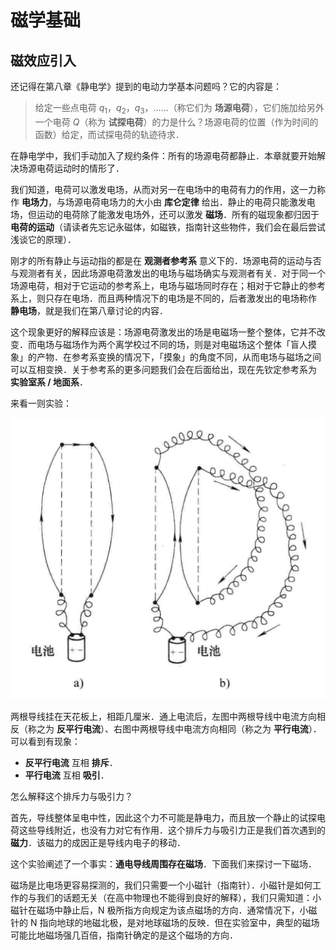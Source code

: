 # 磁学基础

## 磁效应引入

还记得在第八章《静电学》提到的电动力学基本问题吗？它的内容是：

> 给定一些点电荷 $q_1$，$q_2$，$q_3$，……（称它们为 **场源电荷**），它们施加给另外一个电荷 $Q$（称为 **试探电荷**）的力是什么？场源电荷的位置（作为时间的函数）给定，而试探电荷的轨迹待求．

在静电学中，我们手动加入了规约条件：所有的场源电荷都静止．本章就要开始解决场源电荷运动时的情形了．

我们知道，电荷可以激发电场，从而对另一在电场中的电荷有力的作用，这一力称作 **电场力**，与场源电荷电场力的大小由 **库仑定律** 给出．静止的电荷只能激发电场，但运动的电荷除了能激发电场外，还可以激发 **磁场**．所有的磁现象都归因于 **电荷的运动**（请读者先忘记永磁体，如磁铁，指南针这些物件，我们会在最后尝试浅谈它的原理）．

刚才的所有静止与运动指的都是在 **观测者参考系** 意义下的．场源电荷的运动与否与观测者有关，因此场源电荷激发出的电场与磁场确实与观测者有关．对于同一个场源电荷，相对于它运动的参考系上，电场与磁场同时存在；相对于它静止的参考系上，则只存在电场．而且两种情况下的电场是不同的，后者激发出的电场称作 **静电场**，就是我们在第八章讨论的内容．

这个现象更好的解释应该是：场源电荷激发出的场是电磁场一整个整体，它并不改变．而电场与磁场作为两个离学校过不同的场，则是对电磁场这个整体「盲人摸象」的产物．在参考系变换的情况下，「摸象」的角度不同，从而电场与磁场之间可以互相变换．关于参考系的更多问题我们会在后面给出，现在先钦定参考系为 **实验室系 / 地面系**．

来看一则实验：

![电流排斥吸引实验](./assets/basics/1.1.png)

两根导线挂在天花板上，相距几厘米．通上电流后，左图中两根导线中电流方向相反（称之为 **反平行电流**）、右图中两根导线中电流方向相同（称之为 **平行电流**）．可以看到有现象：

- **反平行电流** 互相 **排斥**．
- **平行电流** 互相 **吸引**．

怎么解释这个排斥力与吸引力？

首先，导线整体呈电中性，因此这个力不可能是静电力，而且放一个静止的试探电荷这些导线附近，也没有力对它有作用．这个排斥力与吸引力正是我们首次遇到的 **磁力**．该磁力的成因正是导线内电子的移动．

这个实验阐述了一个事实：**通电导线周围存在磁场**．下面我们来探讨一下磁场．

磁场是比电场更容易探测的，我们只需要一个小磁针（指南针）．小磁针是如何工作的与我们的话题无关（在高中物理也不能得到良好的解释），我们只需知道：小磁针在磁场中静止后，$\mathrm N$ 极所指方向规定为该点磁场的方向．通常情况下，小磁针的 $\mathrm N$ 指向地球的地磁北极，是对地球磁场的反映．但在实验室中，典型的磁场可能比地磁场强几百倍，指南针确定的是这个磁场的方向．
